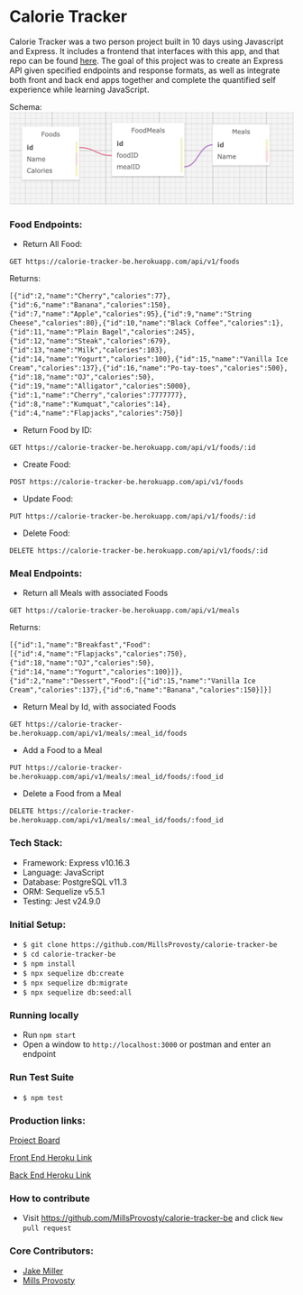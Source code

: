 # Calorie Tracker
Calorie Tracker was a two person project built in 10 days using Javascript and Express. It includes a frontend that interfaces with this app, and that repo can be found [here](https://github.com/MillsProvosty/calorie-tracker). The goal of this project was to create an Express API given specified endpoints and response formats, as well as integrate both front and back end apps together and complete the quantified self experience while learning JavaScript.


Schema:
![Schema](/public/images/schema.png)


### Food Endpoints:

* Return All Food:
```
GET https://calorie-tracker-be.herokuapp.com/api/v1/foods
```
Returns:
```
[{"id":2,"name":"Cherry","calories":77},{"id":6,"name":"Banana","calories":150},{"id":7,"name":"Apple","calories":95},{"id":9,"name":"String Cheese","calories":80},{"id":10,"name":"Black Coffee","calories":1},{"id":11,"name":"Plain Bagel","calories":245},{"id":12,"name":"Steak","calories":679},{"id":13,"name":"Milk","calories":103},{"id":14,"name":"Yogurt","calories":100},{"id":15,"name":"Vanilla Ice Cream","calories":137},{"id":16,"name":"Po-tay-toes","calories":500},{"id":18,"name":"OJ","calories":50},{"id":19,"name":"Alligator","calories":5000},{"id":1,"name":"Cherry","calories":7777777},{"id":8,"name":"Kumquat","calories":14},{"id":4,"name":"Flapjacks","calories":750}]
```

* Return Food by ID:
```
GET https://calorie-tracker-be.herokuapp.com/api/v1/foods/:id
```

* Create Food:
```
POST https://calorie-tracker-be.herokuapp.com/api/v1/foods
```

* Update Food:
```
PUT https://calorie-tracker-be.herokuapp.com/api/v1/foods/:id
```

* Delete Food:
```
DELETE https://calorie-tracker-be.herokuapp.com/api/v1/foods/:id
```

### Meal Endpoints:

* Return all Meals with associated Foods
```
GET https://calorie-tracker-be.herokuapp.com/api/v1/meals
```
Returns:
```
[{"id":1,"name":"Breakfast","Food":[{"id":4,"name":"Flapjacks","calories":750},{"id":18,"name":"OJ","calories":50},{"id":14,"name":"Yogurt","calories":100}]},{"id":2,"name":"Dessert","Food":[{"id":15,"name":"Vanilla Ice Cream","calories":137},{"id":6,"name":"Banana","calories":150}]}]
```

* Return Meal by Id, with associated Foods
```
GET https://calorie-tracker-be.herokuapp.com/api/v1/meals/:meal_id/foods
```

* Add a Food to a Meal
```
PUT https://calorie-tracker-be.herokuapp.com/api/v1/meals/:meal_id/foods/:food_id
```

* Delete a Food from a Meal
```
DELETE https://calorie-tracker-be.herokuapp.com/api/v1/meals/:meal_id/foods/:food_id
```

### Tech Stack:

* Framework: Express v10.16.3
* Language: JavaScript
* Database: PostgreSQL v11.3
* ORM: Sequelize v5.5.1
* Testing: Jest v24.9.0


### Initial Setup:

* `$ git clone https://github.com/MillsProvosty/calorie-tracker-be`
* `$ cd calorie-tracker-be`
* `$ npm install`
* `$ npx sequelize db:create`
* `$ npx sequelize db:migrate`
* `$ npx sequelize db:seed:all`

### Running locally

* Run `npm start`
* Open a window to ```http://localhost:3000``` or postman and enter an endpoint

### Run Test Suite

* `$ npm test`



### Production links:

[Project Board](https://github.com/MillsProvosty/calorie-tracker/projects/1)

[Front End Heroku Link](https://calorie-tracker-js.herokuapp.com/)

[Back End Heroku Link](https://calorie-tracker-be.herokuapp.com/)


### How to contribute

* Visit https://github.com/MillsProvosty/calorie-tracker-be and click ```New pull request```


### Core Contributors:

* [Jake Miller](https://github.com/Jake0Miller)
* [Mills Provosty](https://github.com/MillsProvosty)

